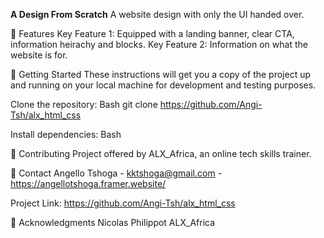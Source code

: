 **A Design From Scratch**
A website design with only the UI handed over.

🌟 Features
Key Feature 1: Equipped with a landing banner, clear CTA, information heirachy and blocks.
Key Feature 2:  Information on what the website is for.

🚀 Getting Started
These instructions will get you a copy of the project up and running on your local machine for development and testing purposes.

Clone the repository:
Bash
git clone https://github.com/Angi-Tsh/alx_html_css

Install dependencies:
Bash

🤝 Contributing
Project offered by ALX_Africa, an online tech skills trainer.

📧 Contact
Angello Tshoga - kktshoga@gmail.com - https://angellotshoga.framer.website/

Project Link: https://github.com/Angi-Tsh/alx_html_css

🙏 Acknowledgments
Nicolas Philippot
ALX_Africa
